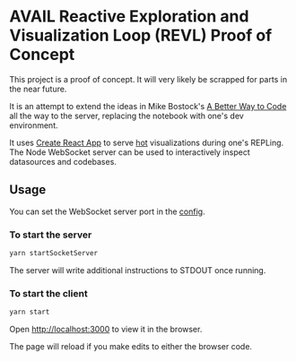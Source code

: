 # AVAIL Reactive Exploration and Visualization Loop (REVL) Proof of Concept

This project is a proof of concept.
It will very likely be scrapped for parts in the near future.

It is an attempt to extend the ideas in Mike Bostock's
[A Better Way to Code](https://medium.com/@mbostock/a-better-way-to-code-2b1d2876a3a0)
all the way to the server, replacing the notebook with one's dev environment.

It uses [Create React App](https://github.com/facebook/create-react-app)
to serve [hot](https://webpack.js.org/concepts/hot-module-replacement/) visualizations
during one's REPLing.
The Node WebSocket server can be used to interactively inspect datasources and codebases.

## Usage

You can set the WebSocket server port in the [config](src/config.js).

### To start the server

```bash
yarn startSocketServer
```

The server will write additional instructions to STDOUT once running.

### To start the client

```bash
yarn start
```

Open [http://localhost:3000](http://localhost:3000) to view it in the browser.

The page will reload if you make edits to either the browser code.
